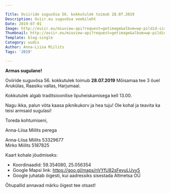 ```yaml
---

Title: Oviiride suguvõsa 56. kokkutulek toimub 28.07.2019
Description: Oviir.eu suguvõsa veebileht
Date: 2019-07-01
Image: http://oviir.eu/miuview-api?request=getimage&album=wp-pildid-sisusse&item=o-logo-white.png&size=800&mode=longest
Thumbnail: http://oviir.eu/miuview-api?request=getimage&album=wp-pildid-sisusse&item=o-logo-white.png&size=800&mode=square
Template: blog-single
Category: uudis
Author: Anna-Liisa Miilits
Tags: '2019'

---
```


<strong>Armas sugulane!</strong>

Oviiride suguvõsa 56. kokkutulek toimub
<strong>28.07.2019</strong>
Mõisamaa tee 3 õuel Arukülas, Raasiku vallas, Harjumaal.

Kokkutulek algab traditsioonilise lipuheiskamisega kell 13.00.

Nagu ikka, palun võta kaasa piknikukorv ja hea tuju!
Ole kohal ja teavita ka teisi armsaid sugulasi!

Toreda kohtumiseni,

Anna-Liisa Miilits perega

Anna-Liisa Miilits 53329677  
Mirko Miilits 5187825


Kaart kohale jõudmiseks:
<img src="http://oviir.eu/materjalid/2019/07/kokkutulek56_kaart.jpg" alt="" class="img-fluid" />

* Koordinaadid: 59.354080, 25.056354
* Google Mapsi link: https://goo.gl/maps/nVYfU82sFeyuLUvy5
* Google juhatab õigesti, kui aadressiks sisestada Altmetsa OÜ

Õhupallid annavad märku õigest tee otsast!

